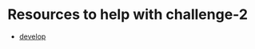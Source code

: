 # Resources to help with challenge-2
 - [develop](https://wiki.polygon.technology/docs/zkEVM/develop)

